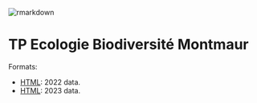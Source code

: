 ![rmarkdown](https://github.com/EricMarcon/HAB701-TP/workflows/rmarkdown/badge.svg)

# TP Ecologie Biodiversité Montmaur

Formats:

- [HTML](https://ericmarcon.github.io/TP-HAB701/Practical.html): 2022 data.
- [HTML](https://ericmarcon.github.io/TP-HAB701/Practical2023.html): 2023 data.
